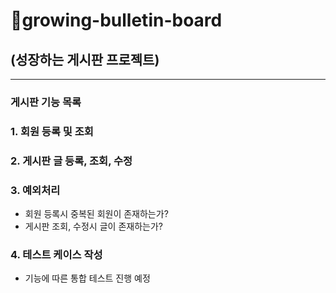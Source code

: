 # 🌳growing-bulletin-board
## (성장하는 게시판 프로젝트)

-----------------------------
### 게시판 기능 목록
### 1. 회원 등록 및 조회
### 2. 게시판 글 등록, 조회, 수정
### 3. 예외처리

- 회원 등록시 중복된 회원이 존재하는가?
- 게시판 조회, 수정시 글이 존재하는가?

### 4. 테스트 케이스 작성

- 기능에 따른 통합 테스트 진행 예정
